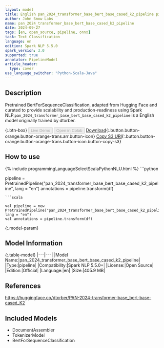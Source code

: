 ```yaml
---
layout: model
title: English pan_2024_transformer_base_bert_base_cased_k2_pipeline pipeline BertForSequenceClassification from dtorber
author: John Snow Labs
name: pan_2024_transformer_base_bert_base_cased_k2_pipeline
date: 2024-09-27
tags: [en, open_source, pipeline, onnx]
task: Text Classification
language: en
edition: Spark NLP 5.5.0
spark_version: 3.0
supported: true
annotator: PipelineModel
article_header:
  type: cover
use_language_switcher: "Python-Scala-Java"
---
```


## Description

Pretrained BertForSequenceClassification, adapted from Hugging Face and curated to provide scalability and production-readiness using Spark NLP.`pan_2024_transformer_base_bert_base_cased_k2_pipeline` is a English model originally trained by dtorber.

{:.btn-box}
<button class="button button-orange" disabled>Live Demo</button>
<button class="button button-orange" disabled>Open in Colab</button>
[Download](https://s3.amazonaws.com/auxdata.johnsnowlabs.com/public/models/pan_2024_transformer_base_bert_base_cased_k2_pipeline_en_5.5.0_3.0_1727416110668.zip){:.button.button-orange.button-orange-trans.arr.button-icon}
[Copy S3 URI](s3://auxdata.johnsnowlabs.com/public/models/pan_2024_transformer_base_bert_base_cased_k2_pipeline_en_5.5.0_3.0_1727416110668.zip){:.button.button-orange.button-orange-trans.button-icon.button-copy-s3}

## How to use



<div class="tabs-box" markdown="1">
{% include programmingLanguageSelectScalaPythonNLU.html %}
```python

pipeline = PretrainedPipeline("pan_2024_transformer_base_bert_base_cased_k2_pipeline", lang = "en")
annotations =  pipeline.transform(df)   

```
```scala

val pipeline = new PretrainedPipeline("pan_2024_transformer_base_bert_base_cased_k2_pipeline", lang = "en")
val annotations = pipeline.transform(df)

```
</div>

{:.model-param}
## Model Information

{:.table-model}
|---|---|
|Model Name:|pan_2024_transformer_base_bert_base_cased_k2_pipeline|
|Type:|pipeline|
|Compatibility:|Spark NLP 5.5.0+|
|License:|Open Source|
|Edition:|Official|
|Language:|en|
|Size:|405.9 MB|

## References

https://huggingface.co/dtorber/PAN-2024-transformer-base_bert-base-cased_K2

## Included Models

- DocumentAssembler
- TokenizerModel
- BertForSequenceClassification